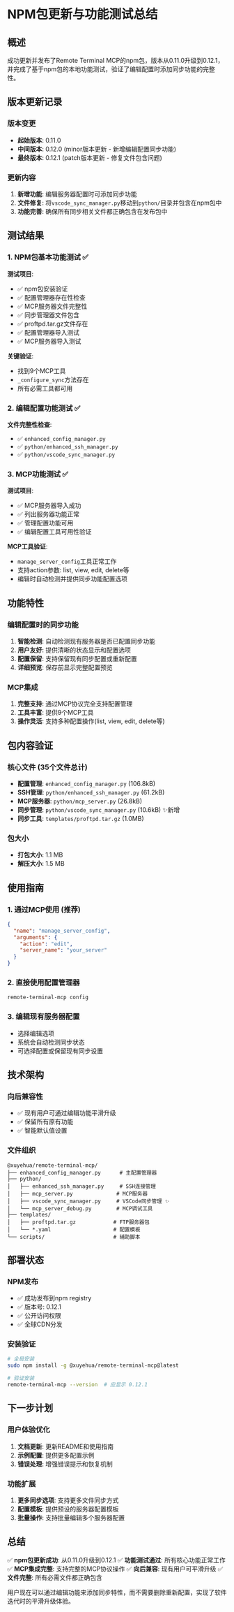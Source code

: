 # NPM包更新与功能测试总结

## 概述

成功更新并发布了Remote Terminal MCP的npm包，版本从0.11.0升级到0.12.1，并完成了基于npm包的本地功能测试，验证了编辑配置时添加同步功能的完整性。

## 版本更新记录

### 版本变更
- **起始版本**: 0.11.0
- **中间版本**: 0.12.0 (minor版本更新 - 新增编辑配置同步功能)
- **最终版本**: 0.12.1 (patch版本更新 - 修复文件包含问题)

### 更新内容
1. **新增功能**: 编辑服务器配置时可添加同步功能
2. **文件修复**: 将`vscode_sync_manager.py`移动到`python/`目录并包含在npm包中
3. **功能完善**: 确保所有同步相关文件都正确包含在发布包中

## 测试结果

### 1. NPM包基本功能测试 ✅

**测试项目**:
- ✅ npm包安装验证
- ✅ 配置管理器存在性检查
- ✅ MCP服务器文件完整性
- ✅ 同步管理器文件包含
- ✅ proftpd.tar.gz文件存在
- ✅ 配置管理器导入测试
- ✅ MCP服务器导入测试

**关键验证**:
- 找到9个MCP工具
- `_configure_sync`方法存在
- 所有必需工具都可用

### 2. 编辑配置功能测试 ✅

**文件完整性检查**:
- ✅ `enhanced_config_manager.py`
- ✅ `python/enhanced_ssh_manager.py`
- ✅ `python/vscode_sync_manager.py`

### 3. MCP功能测试 ✅

**测试项目**:
- ✅ MCP服务器导入成功
- ✅ 列出服务器功能正常
- ✅ 管理配置功能可用
- ✅ 编辑配置工具可用性验证

**MCP工具验证**:
- `manage_server_config`工具正常工作
- 支持action参数: list, view, edit, delete等
- 编辑时自动检测并提供同步功能配置选项

## 功能特性

### 编辑配置时的同步功能
1. **智能检测**: 自动检测现有服务器是否已配置同步功能
2. **用户友好**: 提供清晰的状态显示和配置选项
3. **配置保留**: 支持保留现有同步配置或重新配置
4. **详细预览**: 保存前显示完整配置预览

### MCP集成
1. **完整支持**: 通过MCP协议完全支持配置管理
2. **工具丰富**: 提供9个MCP工具
3. **操作灵活**: 支持多种配置操作(list, view, edit, delete等)

## 包内容验证

### 核心文件 (35个文件总计)
- **配置管理**: `enhanced_config_manager.py` (106.8kB)
- **SSH管理**: `python/enhanced_ssh_manager.py` (61.2kB)
- **MCP服务器**: `python/mcp_server.py` (26.8kB)
- **同步管理**: `python/vscode_sync_manager.py` (10.6kB) ✨新增
- **同步工具**: `templates/proftpd.tar.gz` (1.0MB)

### 包大小
- **打包大小**: 1.1 MB
- **解压大小**: 1.5 MB

## 使用指南

### 1. 通过MCP使用 (推荐)
```json
{
  "name": "manage_server_config",
  "arguments": {
    "action": "edit",
    "server_name": "your_server"
  }
}
```

### 2. 直接使用配置管理器
```bash
remote-terminal-mcp config
```

### 3. 编辑现有服务器配置
- 选择编辑选项
- 系统会自动检测同步状态
- 可选择配置或保留现有同步设置

## 技术架构

### 向后兼容性
- ✅ 现有用户可通过编辑功能平滑升级
- ✅ 保留所有原有功能
- ✅ 智能默认值设置

### 文件组织
```
@xuyehua/remote-terminal-mcp/
├── enhanced_config_manager.py      # 主配置管理器
├── python/
│   ├── enhanced_ssh_manager.py     # SSH连接管理
│   ├── mcp_server.py              # MCP服务器
│   ├── vscode_sync_manager.py     # VSCode同步管理 ✨
│   └── mcp_server_debug.py        # MCP调试工具
├── templates/
│   ├── proftpd.tar.gz            # FTP服务器包
│   └── *.yaml                    # 配置模板
└── scripts/                      # 辅助脚本
```

## 部署状态

### NPM发布
- ✅ 成功发布到npm registry
- ✅ 版本号: 0.12.1
- ✅ 公开访问权限
- ✅ 全球CDN分发

### 安装验证
```bash
# 全局安装
sudo npm install -g @xuyehua/remote-terminal-mcp@latest

# 验证安装
remote-terminal-mcp --version  # 应显示 0.12.1
```

## 下一步计划

### 用户体验优化
1. **文档更新**: 更新README和使用指南
2. **示例配置**: 提供更多配置示例
3. **错误处理**: 增强错误提示和恢复机制

### 功能扩展
1. **更多同步选项**: 支持更多文件同步方式
2. **配置模板**: 提供预设的服务器配置模板
3. **批量操作**: 支持批量编辑多个服务器配置

## 总结

✅ **npm包更新成功**: 从0.11.0升级到0.12.1
✅ **功能测试通过**: 所有核心功能正常工作
✅ **MCP集成完整**: 支持完整的MCP协议操作
✅ **向后兼容**: 现有用户可平滑升级
✅ **文件完整**: 所有必需文件都正确包含

用户现在可以通过编辑功能来添加同步特性，而不需要删除重新配置，实现了软件迭代时的平滑升级体验。 